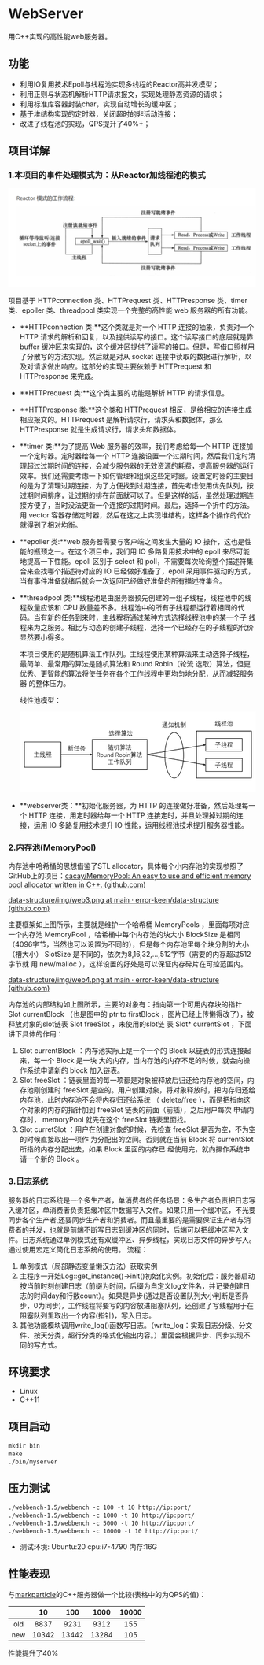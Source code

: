 # WebServer

用C++实现的高性能web服务器。

## 功能

- 利用IO复用技术Epoll与线程池实现多线程的Reactor高并发模型；
- 利用正则与状态机解析HTTP请求报文，实现处理静态资源的请求；
- 利用标准库容器封装char，实现自动增长的缓冲区；
- 基于堆结构实现的定时器，关闭超时的非活动连接；
- 改进了线程池的实现，QPS提升了40%+；

## 项目详解

### 1.本项目的事件处理模式为：从Reactor加线程池的模式

![image-20231031170635587](https://github.com/error-keen/data-structure/blob/main/img/web1.png)

项目基于 HTTPconnection 类、HTTPrequest 类、HTTPresponse 类、timer 类、epoller 类、threadpool 类实现一个完整的高性能 web 服务器的所有功能。

- **HTTPconnection 类:**这个类就是对一个 HTTP 连接的抽象，负责对一个 HTTP 请求的解析和回复，以及提供读写的接口。这个读写接口的底层就是靠 buffer 缓冲区来实现的，这个缓冲区提供了读写的接口。但是，写借口照样用了分散写的方法实现。然后就是对从 socket 连接中读取的数据进行解析，以及对请求做出响应。这部分的实现主要依赖于 HTTPrequest 和 HTTPresponse 来完成。

- **HTTPrequest 类:**这个类主要的功能是解析 HTTP 的请求信息。

- **HTTPresponse 类:**这个类和 HTTPrequest 相反，是给相应的连接生成相应报文的。HTTPrequest 是解析请求行，请求头和数据体，那么 HTTPresponse 就是生成请求行，请求头和数据体。

- **timer 类:**为了提高 Web 服务器的效率，我们考虑给每一个 HTTP 连接加一个定时器。定时器给每一个 HTTP 连接设置一个过期时间，然后我们定时清理超过过期时间的连接，会减少服务器的无效资源的耗费，提高服务器的运行效率。我们还需要考虑一下如何管理和组织这些定时器。设置定时器的主要目的是为了清理过期连接，为了方便找到过期连接，首先考虑使用优先队列，按过期时间排序，让过期的排在前面就可以了。但是这样的话，虽然处理过期连接方便了，当时没法更新一个连接的过期时间。最后，选择一个折中的方法。用 vector 容器存储定时器，然后在这之上实现堆结构，这样各个操作的代价就得到了相对均衡。

- **epoller 类:**web 服务器需要与客户端之间发生大量的 IO 操作，这也是性能的瓶颈之一。在这个项目中，我们用 IO 多路复用技术中的 epoll 来尽可能地提高一下性能。epoll 区别于 select 和 poll，不需要每次轮询整个描述符集合来查找哪个描述符对应的 IO 已经做好准备了，epoll 采用事件驱动的方式，当有事件准备就绪后就会一次返回已经做好准备的所有描述符集合。

- **threadpool 类:**线程池是由服务器预先创建的一组子线程，线程池中的线程数量应该和 CPU 数量差不多。线程池中的所有子线程都运行着相同的代码。当有新的任务到来时，主线程将通过某种方式选择线程池中的某一个子 线程来为之服务。相比与动态的创建子线程，选择一个已经存在的子线程的代价显然要小得多。

  本项目使用的是随机算法工作队列。主线程使用某种算法来主动选择子线程，最简单、最常用的算法是随机算法和 Round Robin（轮流 选取）算法，但更优秀、更智能的算法将使任务在各个工作线程中更均匀地分配，从而减轻服务器 的整体压力。

  线性池模型：

  ![image-20231031173927837](https://github.com/error-keen/data-structure/blob/main/img/web2.png)

  

- **webserver类：**初始化服务器，为 HTTP 的连接做好准备，然后处理每一个 HTTP 连接，用定时器给每一个 HTTP 连接定时，并且处理掉过期的连接，运用 IO 多路复用技术提升 IO 性能，运用线程池技术提升服务器性能。

### 2.内存池(MemoryPool)

内存池中哈希桶的思想借鉴了STL allocator，具体每个⼩内存池的实现参照了GitHub上的项⽬：[cacay/MemoryPool: An easy to use and efficient memory pool allocator written in C++. (github.com)](https://github.com/cacay/MemoryPool)

[data-structure/img/web3.png at main · error-keen/data-structure (github.com)](https://github.com/error-keen/data-structure/blob/main/img/web3.png)

主要框架如上图所示，主要就是维护⼀个哈希桶 MemoryPools ，⾥⾯每项对应⼀个内存池 MemoryPool ，哈希桶中每个内存池的块⼤⼩ BlockSize 是相同（4096字节，当然也可以设置为不同的），但是每个内存池⾥每个块分割的⼤⼩（槽⼤⼩） SlotSize 是不同的，依次为8,16,32,...,512字节（需要的内存超过512字节就
⽤ new/malloc ），这样设置的好处是可以保证内存碎⽚在可控范围内。

[data-structure/img/web4.png at main · error-keen/data-structure (github.com)](https://github.com/error-keen/data-structure/blob/main/img/web4.png)

内存池的内部结构如上图所示，主要的对象有：指向第⼀个可⽤内存块的指针 Slot currentBlock （也是图中的 ptr to firstBlock ，图⽚已经上传懒得改了），被释放对象的slot链表 Slot freeSlot ，未使⽤的slot链 表 Slot* currentSlot ，下⾯讲下具体的作⽤： 

1. Slot currentBlock ：内存池实际上是⼀个⼀个的 Block 以链表的形式连接起来，每⼀个 Block 是⼀块 ⼤的内存，当内存池的内存不⾜的时候，就会向操作系统申请新的 block 加⼊链表。 
2. Slot freeSlot ：链表⾥⾯的每⼀项都是对象被释放后归还给内存池的空间，内存池刚创建时 freeSlot 是空的。⽤户创建对象，将对象释放时，把内存归还给内存池，此时内存池不会将内存归还给系统 （ delete/free ），⽽是把指向这个对象的内存的指针加到 freeSlot 链表的前⾯（前插），之后⽤户每次 申请内存时， memoryPool 就先在这个 freeSlot 链表⾥⾯找。 
3. Slot curretSlot ：⽤户在创建对象的时候，先检查 freeSlot 是否为空，不为空的时候直接取出⼀项作 为分配出的空间。否则就在当前 Block 将 currentSlot 所指的内存分配出去，如果 Block ⾥⾯的内存已 经使⽤完，就向操作系统申请⼀个新的 Block 。

### 3.日志系统

服务器的⽇志系统是⼀个多⽣产者，单消费者的任务场景：多⽣产者负责把⽇志写⼊缓冲区，单消费者负责把缓冲区中数据写⼊⽂件。如果只⽤⼀个缓冲区，不光要同步各个⽣产者,还要同步⽣产者和消费者。⽽且最重要的是需要保证⽣产者与消费者的并发，也就是前端不断写⽇志到缓冲区的同时，后端可以把缓冲区写⼊⽂件。日志系统通过单例模式还有双缓冲区、异步线程，实现日志文件的异步写入。通过使用宏定义简化日志系统的使用。
流程：

1. 单例模式（局部静态变量懒汉方法）获取实例
2. 主程序一开始Log::get_instance()->init()初始化实例。初始化后：服务器启动按当前时刻创建日志（前缀为时间，后缀为自定义log文件名，并记录创建日志的时间day和行数count）。如果是异步(通过是否设置队列大小判断是否异步，0为同步)，工作线程将要写的内容放进阻塞队列，还创建了写线程用于在阻塞队列里取出一个内容(指针)，写入日志。
3. 其他功能模块调用write_log()函数写日志。（write_log：实现日志分级、分文件、按天分类，超行分类的格式化输出内容。）里面会根据异步、同步实现不同的写方式。


## 环境要求

- Linux
- C++11

## 项目启动

```
mkdir bin
make
./bin/myserver
```

## 压力测试

```
./webbench-1.5/webbench -c 100 -t 10 http://ip:port/
./webbench-1.5/webbench -c 1000 -t 10 http://ip:port/
./webbench-1.5/webbench -c 5000 -t 10 http://ip:port/
./webbench-1.5/webbench -c 10000 -t 10 http://ip:port/
```

- 测试环境: Ubuntu:20 cpu:i7-4790 内存:16G

## 性能表现

与[markparticle](https://github.com/markparticle/WebServer/)的C++服务器做一个比较(表格中的为QPS的值)：

|      |  10   |  100  | 1000  | 10000 |
| :--: | :---: | :---: | :---: | :---: |
| old  | 8837  | 9231  | 9312  |  155  |
| new  | 10342 | 13442 | 13284 |  105  |

性能提升了40%

